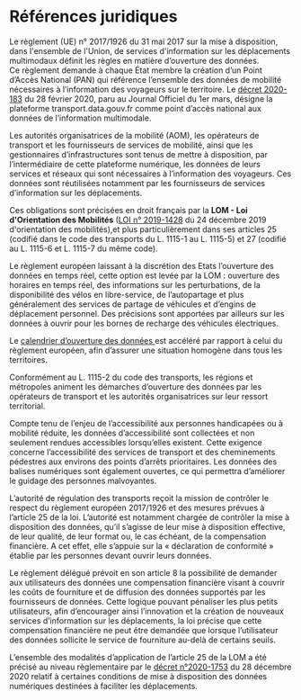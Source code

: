 # Références juridiques

Le règlement (UE) n° 2017/1926 du 31 mai 2017 sur la mise à disposition, dans l'ensemble de l'Union, de services d'information sur les déplacements multimodaux définit les règles en matière d’ouverture des données. \
Ce règlement demande à chaque État membre la création d’un Point d’Accès National (PAN) qui référence l’ensemble des données de mobilité nécessaires à l’information des voyageurs sur le territoire. Le [décret 2020-183](https://www.legifrance.gouv.fr/loda/id/JORFTEXT000041663171/) du 28 février 2020, paru au Journal Officiel du 1er mars, désigne la plateforme transport.data.gouv.fr comme point d’accès national aux données de l’information multimodale.&#x20;

Les autorités organisatrices de la mobilité (AOM), les opérateurs de transport et les fournisseurs de services de mobilité, ainsi que les gestionnaires d’infrastructures sont tenus de mettre à disposition, par l’intermédiaire de cette plateforme numérique, les données de leurs services et réseaux qui sont nécessaires à l’information des voyageurs. Ces données sont réutilisées notamment par les fournisseurs de services d’information sur les déplacements.&#x20;

Ces obligations sont précisées en droit français par la **LOM - Loi d'Orientation des Mobilités** ([LOI n° 2019-1428](https://www.legifrance.gouv.fr/loda/id/JORFTEXT000039666574/) du 24 décembre 2019 d'orientation des mobilités),et plus particulièrement dans ses articles 25 (codifié dans le code des transports du L. 1115-1 au L. 1115-5) et 27 (codifié au L. 1115-6 et L. 1115-7 du même code).&#x20;

Le règlement européen laissant à la discrétion des Etats l’ouverture des données en temps réel, cette option est levée par la LOM : ouverture des horaires en temps réel, des informations sur les perturbations, de la disponibilité des vélos en libre-service, de l’autopartage et plus généralement des services de partage de véhicules et d’engins de déplacement personnel. Des précisions sont apportées par ailleurs sur les données à ouvrir pour les bornes de recharge des véhicules électriques.&#x20;

Le [calendrier d’ouverture des données ](https://doc.transport.data.gouv.fr/producteurs/les-delais-douverture-des-donnees)est accéléré par rapport à celui du règlement européen, afin d’assurer une situation homogène dans tous les territoires.&#x20;

Conformément au L. 1115-2 du code des transports, les régions et métropoles animent les démarches d’ouverture des données par les opérateurs de transport et les autorités organisatrices sur leur ressort territorial.&#x20;

Compte tenu de l’enjeu de l’accessibilité aux personnes handicapées ou à mobilité réduite, les données d’accessibilité sont collectées et non seulement rendues accessibles lorsqu’elles existent. Cette exigence concerne l’accessibilité des services de transport et des cheminements pédestres aux environs des points d’arrêts prioritaires. Les données des balises numériques sont également ouvertes, ce qui permettra d’améliorer le guidage des personnes malvoyantes.&#x20;

L’autorité de régulation des transports reçoit la mission de contrôler le respect du règlement européen 2017/1926 et des mesures prévues à l’article 25 de la loi. L’autorité est notamment chargée de contrôler la mise à disposition des données, qu’il s’agisse de leur mise à disposition effective, de leur qualité, de leur format ou, le cas échéant, de la compensation financière. A cet effet, elle s’appuie sur la « déclaration de conformité » établie par les personnes devant ouvrir leurs données.

Le règlement délégué prévoit en son article 8 la possibilité de demander aux utilisateurs des données une compensation financière visant à couvrir les coûts de fourniture et de diffusion des données supportés par les fournisseurs de données. Cette logique pouvant pénaliser les plus petits utilisateurs, afin d’encourager ainsi l’innovation et la création de nouveaux services d’information sur les déplacements, la loi précise que cette compensation financière ne peut être demandée que lorsque l’utilisateur des données sollicite le service de fourniture au-delà de certains seuils.&#x20;

L’ensemble des modalités d’application de l’article 25 de la LOM a été précisé au niveau règlementaire par le [décret n°2020-1753](https://www.legifrance.gouv.fr/jorf/id/JORFTEXT000042760949\&sa=D\&source=docs\&ust=1644913529254153\&usg=AOvVaw1TlhwNndE8amTEFBFdzwSF) du 28 décembre 2020 relatif à certaines conditions de mise à disposition des données numériques destinées à faciliter les déplacements.
